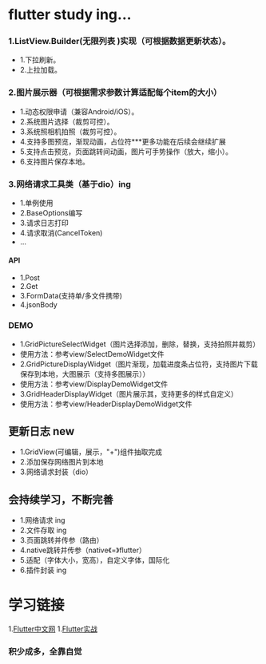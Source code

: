 # flutter study ing...

### 1.ListView.Builder(无限列表 )实现（可根据数据更新状态）。
* 1.下拉刷新。
* 2.上拉加载。

### 2.图片展示器（可根据需求参数计算适配每个item的大小）
* 1.动态权限申请（兼容Android/iOS）。
* 2.系统图片选择（裁剪可控）。
* 3.系统照相机拍照（裁剪可控）。
* 4.支持多图预览，渐现动画，占位符***更多功能在后续会继续扩展
* 5.支持点击预览，页面跳转间动画，图片可手势操作（放大，缩小）。
* 6.支持图片保存本地。

### 3.网络请求工具类（基于dio）ing
* 1.单例使用
* 2.BaseOptions编写
* 3.请求日志打印
* 4.请求取消(CancelToken)
* ...
#### API
* 1.Post
* 2.Get
* 3.FormData(支持单/多文件携带)
* 4.jsonBody

### DEMO
* 1.GridPictureSelectWidget（图片选择添加，删除，替换，支持拍照并裁剪）
* 使用方法：参考view/SelectDemoWidget文件
* 2.GridPictureDisplayWidget（图片渐现，加载进度条占位符，支持图片下载保存到本地，大图展示（支持多图展示））
* 使用方法：参考view/DisplayDemoWidget文件
* 3.GridHeaderDisplayWidget（图片展示其，支持更多的样式自定义）
* 使用方法：参考view/HeaderDisplayDemoWidget文件

## 更新日志 new
* 1.GridView(可编辑，展示，"+")组件抽取完成
* 2.添加保存网络图片到本地
* 3.网络请求封装（dio）

## 会持续学习，不断完善
* 1.网络请求  ing
* 2.文件存取  ing
* 3.页面跳转并传参（路由）
* 4.native跳转并传参（native《=》flutter）
* 5.适配（字体大小，宽高），自定义字体，国际化
* 6.插件封装  ing

# 学习链接
1.[Flutter中文网](https://flutterchina.club/)
1.[Flutter实战](https://book.flutterchina.club/)

### 积少成多，全靠自觉
